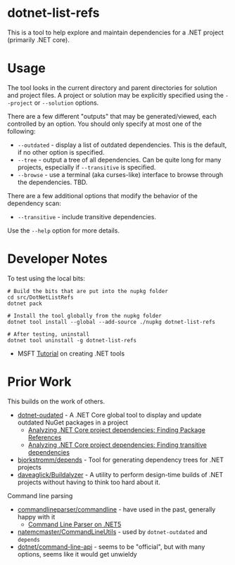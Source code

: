 # dotnet-list-refs

This is a tool to help explore and maintain dependencies for a .NET project (primarily .NET core).


# Usage

The tool looks in the current directory and parent directories for solution and project files.
A project or solution may be explicitly specified using the `--project` or `--solution` options.

There are a few different "outputs" that may be generated/viewed, each controlled by an option.
You should only specify at most one of the following:

* `--outdated` - display a list of outdated dependencies. This is the default, if no other option is specified.
* `--tree` - output a tree of all dependencies. Can be quite long for many projects, especially if `--transitive` is specified.
* `--browse` - use a terminal (aka curses-like) interface to browse through the dependencies. TBD.

There are a few additional options that modify the behavior of the dependency scan:

* `--transitive` - include transitive dependencies.

Use the `--help` option for more details.


# Developer Notes

To test using the local bits:

    # Build the bits that are put into the nupkg folder 
    cd src/DotNetListRefs
    dotnet pack

    # Install the tool globally from the nupkg folder
    dotnet tool install --global --add-source ./nupkg dotnet-list-refs

    # After testing, uninstall
    dotnet tool uninstall -g dotnet-list-refs


* MSFT [Tutorial](https://docs.microsoft.com/en-us/dotnet/core/tools/global-tools-how-to-create) on creating .NET tools


# Prior Work

This builds on the work of others.

* [dotnet-oudated](https://github.com/dotnet-outdated/dotnet-outdated) - A .NET Core global tool to display and update outdated NuGet packages in a project
    * [Analyzing .NET Core project dependencies: Finding Package References](https://www.jerriepelser.com/blog/analyze-dotnet-project-dependencies-part-1/)
    * [Analyzing .NET Core project dependencies: Finding transitive dependencies](https://www.jerriepelser.com/blog/analyze-dotnet-project-dependencies-part-2/)
* [bjorkstromm/depends](https://github.com/bjorkstromm/depends) - Tool for generating dependency trees for .NET projects
* [daveaglick/Buildalyzer](https://github.com/daveaglick/Buildalyzer) - A utility to perform design-time builds of .NET projects without having to think too hard about it.

Command line parsing

* [commandlineparser/commandline](https://github.com/commandlineparser/commandline) - have used in the past, generally happy with it
    * [Command Line Parser on .NET5](https://devblogs.microsoft.com/ifdef-windows/command-line-parser-on-net5/)
* [natemcmaster/CommandLineUtils](https://github.com/natemcmaster/CommandLineUtils) - used by `dotnet-outdated` and `depends`
* [dotnet/command-line-api](https://github.com/dotnet/command-line-api) - seems to be "official", but with many options, seems like it would get unwieldy

